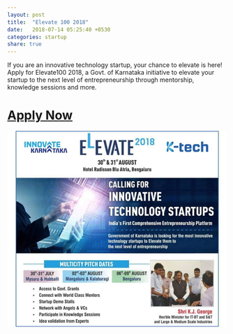 ```yaml
---
layout: post
title:  "Elevate 100 2018"
date:   2018-07-14 05:25:40 +0530
categories: startup
share: true
---
```



If you are an innovative technology startup, your chance to elevate is here! Apply for Elevate100 2018, a Govt. of Karnataka initiative to elevate your startup to the next level of entrepreneurship through mentorship, knowledge sessions and more. 

# [__Apply Now__](http://startup.karnataka.gov.in/elevate/)

![poster for elevate](/images/ktk.jpg)
